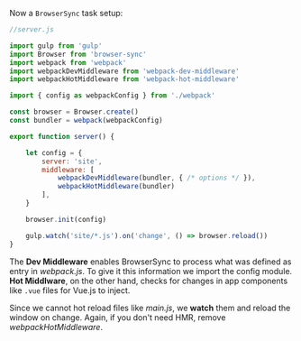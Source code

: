 Now a `BrowserSync` task setup:    

```javascript
//server.js

import gulp from 'gulp'
import Browser from 'browser-sync'
import webpack from 'webpack'
import webpackDevMiddleware from 'webpack-dev-middleware'
import webpackHotMiddleware from 'webpack-hot-middleware'

import { config as webpackConfig } from './webpack'

const browser = Browser.create()
const bundler = webpack(webpackConfig)

export function server() {

    let config = {
        server: 'site',
        middleware: [
            webpackDevMiddleware(bundler, { /* options */ }),
            webpackHotMiddleware(bundler)
        ],
    }

    browser.init(config)

    gulp.watch('site/*.js').on('change', () => browser.reload())
}
```

The **Dev Middleware** enables BrowserSync to process what was defined as entry in *webpack.js*. To give it this information we import the config module. **Hot Middlware**, on the other hand, checks for changes in app components like `.vue` files for Vue.js to inject.

Since we cannot hot reload files like *main.js*, we **watch** them and reload the window on change. Again, if you don't need HMR, remove *webpackHotMiddleware*.
